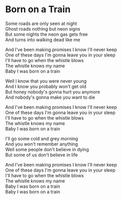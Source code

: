 # Born on a Train  

Some roads are only seen at night  
Ghost roads nothing but neon signs  
But some nights the neon gas gets free  
And turns into walking dead like me  

And I've been making promises I know I'll never keep  
One of these days I'm gonna leave you in your sleep  
I'll have to go when the whistle blows   
The whistle knows my name  
Baby I was born on a train  

Well I know that you were never young  
And I know you probably won't get old  
But honey nobody's gonna hurt you anymore  
And nobody's gonna make you want to die  

And I've been making promises I know I'll never keep  
One of these days I'm gonna leave you in your sleep  
I'll have to go when the whistle blows   
The whistle knows my name  
Baby I was born on a train  

I'll go some cold and grey morning  
And you won't remember anything  
Well some people don't believe in dying  
But some of us don't believe in life  

And I've been making promises I know I'll never keep  
One of these days I'm gonna leave you in your sleep  
I'll have to go when the whistle blows   
The whistle knows my name  
Baby I was born on a train  
Baby I was born on a train  
